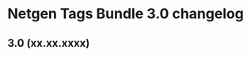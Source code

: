 Netgen Tags Bundle 3.0 changelog
================================

3.0 (xx.xx.xxxx)
----------------
